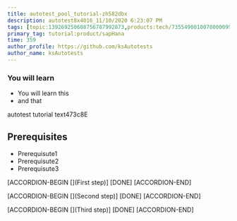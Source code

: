 ```yaml
---
title: autotest_pool_tutorial-zh582dbx
description: autotest8x4016_11/10/2020 6:23:07 PM
tags: [topic:139269250608756787992873,products:tech/73554900100700000996,tutorial:experience/advanced]
primary_tag: tutorial:product/sapHana
time: 359
author_profile: https://github.com/ksAutotests
author_name: ksAutotests
---
```

### You will learn
- You will learn this
- and that

autotest tutorial text473c8E

## Prerequisites
- Prerequisute1
- Prerequisute2
- Prerequisute3

[ACCORDION-BEGIN [](First step)]
[DONE]
[ACCORDION-END]

[ACCORDION-BEGIN [](Second step)]
[DONE]
[ACCORDION-END]

[ACCORDION-BEGIN [](Third step)]
[DONE]
[ACCORDION-END]

